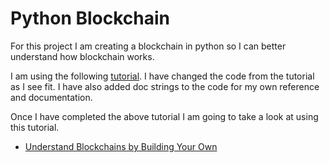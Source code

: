 # Python Blockchain

For this project I am creating a blockchain in python so I can better understand
how blockchain works.

I am using the following [tutorial](https://www.tutorialspoint.com/python_blockchain/python_blockchain_developing_client.htm).
I have changed the code from the tutorial as I see fit. I have also added doc
strings to the code for my own reference and documentation.


Once I have completed the above tutorial I am going to take a look at using this
tutorial.

+ [Understand Blockchains by Building Your Own](https://medium.com/better-programming/understand-blockchains-by-building-your-own-in-python-676dc38816fa)